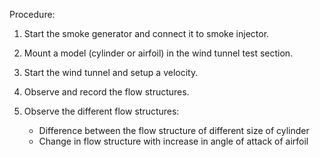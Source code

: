 Procedure:
1.	Start the smoke generator and connect it to smoke injector.
2.	Mount a model (cylinder or airfoil) in the wind tunnel test section.
3.	Start the wind tunnel and setup a velocity.
4.	Observe and record the flow structures.
5.	Observe the different flow structures:

    - Difference between the flow structure of different size of cylinder
    - Change in flow structure with increase in angle of attack of airfoil

